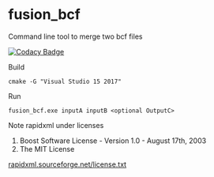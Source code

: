 # fusion_bcf
Command line tool to merge two bcf files

[![Codacy Badge](https://api.codacy.com/project/badge/Grade/186af04a24f244ce841d6802f2e3721c)](https://www.codacy.com/app/0um/fusion_bcf?utm_source=github.com&amp;utm_medium=referral&amp;utm_content=0um/fusion_bcf&amp;utm_campaign=Badge_Grade)

Build
```
cmake -G "Visual Studio 15 2017"
```

Run
```
fusion_bcf.exe inputA inputB <optional OutputC>
```

Note rapidxml under licenses
1. Boost Software License - Version 1.0 - August 17th, 2003
2. The MIT License

[rapidxml.sourceforge.net/license.txt](rapidxml.sourceforge.net/license.txt)
